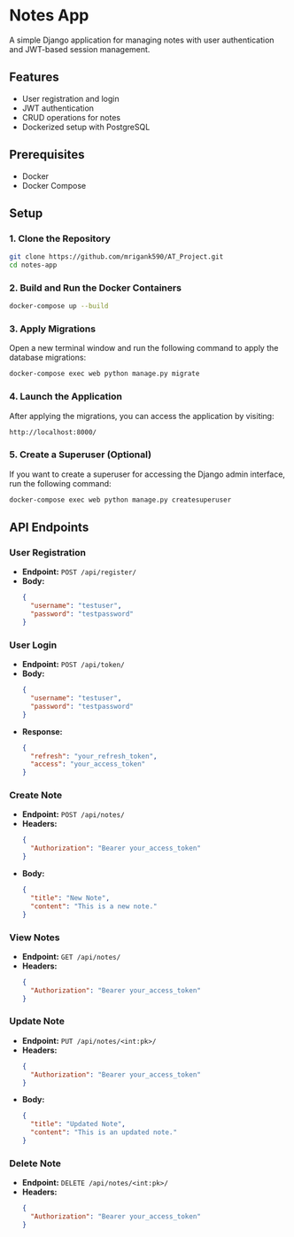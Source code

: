 
# Notes App

A simple Django application for managing notes with user authentication and JWT-based session management.

## Features

- User registration and login
- JWT authentication
- CRUD operations for notes
- Dockerized setup with PostgreSQL

## Prerequisites

- Docker
- Docker Compose

## Setup

### 1. Clone the Repository

```bash
git clone https://github.com/mrigank590/AT_Project.git
cd notes-app
```

### 2. Build and Run the Docker Containers

```bash
docker-compose up --build
```

### 3. Apply Migrations

Open a new terminal window and run the following command to apply the database migrations:

```bash
docker-compose exec web python manage.py migrate
```
### 4. Launch the Application

After applying the migrations, you can access the application by visiting:

```bash
http://localhost:8000/
```

### 5. Create a Superuser (Optional)

If you want to create a superuser for accessing the Django admin interface, run the following command:

```bash
docker-compose exec web python manage.py createsuperuser
```

## API Endpoints

### User Registration

- **Endpoint:** `POST /api/register/`
- **Body:**
  ```json
  {
    "username": "testuser",
    "password": "testpassword"
  }
  ```

### User Login

- **Endpoint:** `POST /api/token/`
- **Body:**
  ```json
  {
    "username": "testuser",
    "password": "testpassword"
  }
  ```
- **Response:**
  ```json
  {
    "refresh": "your_refresh_token",
    "access": "your_access_token"
  }
  ```

### Create Note

- **Endpoint:** `POST /api/notes/`
- **Headers:**
  ```json
  {
    "Authorization": "Bearer your_access_token"
  }
  ```
- **Body:**
  ```json
  {
    "title": "New Note",
    "content": "This is a new note."
  }
  ```

### View Notes

- **Endpoint:** `GET /api/notes/`
- **Headers:**
  ```json
  {
    "Authorization": "Bearer your_access_token"
  }
  ```

### Update Note

- **Endpoint:** `PUT /api/notes/<int:pk>/`
- **Headers:**
  ```json
  {
    "Authorization": "Bearer your_access_token"
  }
  ```
- **Body:**
  ```json
  {
    "title": "Updated Note",
    "content": "This is an updated note."
  }
  ```

### Delete Note

- **Endpoint:** `DELETE /api/notes/<int:pk>/`
- **Headers:**
  ```json
  {
    "Authorization": "Bearer your_access_token"
  }
  ```
